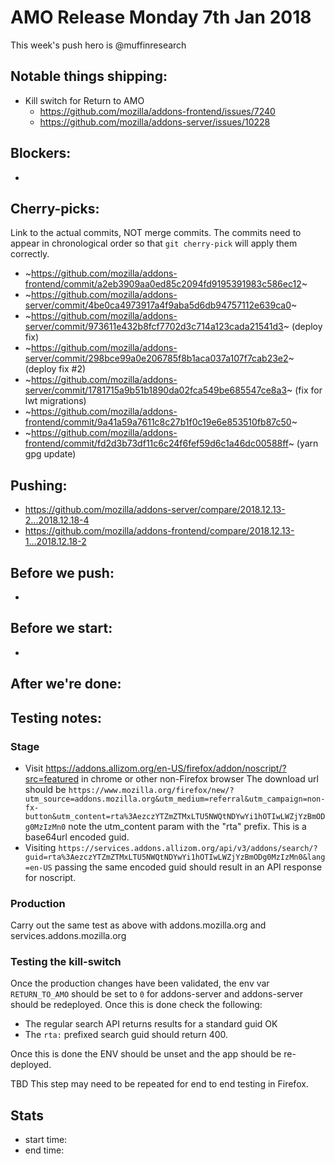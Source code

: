 # AMO Release Monday 7th Jan 2018

This week's push hero is @muffinresearch

## Notable things shipping:

* Kill switch for Return to AMO
  * https://github.com/mozilla/addons-frontend/issues/7240
  * https://github.com/mozilla/addons-server/issues/10228



## Blockers:

*

## Cherry-picks:

Link to the actual commits, NOT merge commits. The commits need to appear
in chronological order so that `git cherry-pick` will apply them correctly.

* ~https://github.com/mozilla/addons-frontend/commit/a2eb3909aa0ed85c2094fd9195391983c586ec12~
* ~https://github.com/mozilla/addons-server/commit/4be0ca4973917a4f9aba5d6db94757112e639ca0~
* ~https://github.com/mozilla/addons-server/commit/973611e432b8fcf7702d3c714a123cada21541d3~ (deploy fix)
* ~https://github.com/mozilla/addons-server/commit/298bce99a0e206785f8b1aca037a107f7cab23e2~ (deploy fix #2)
* ~https://github.com/mozilla/addons-server/commit/1781715a9b51b1890da02fca549be685547ce8a3~ (fix for lwt migrations) 
* ~https://github.com/mozilla/addons-frontend/commit/9a41a59a7611c8c27b1f0c19e6e853510fb87c50~
* ~https://github.com/mozilla/addons-frontend/commit/fd2d3b73df11c6c24f6fef59d6c1a46dc00588ff~ (yarn gpg update)

## Pushing:


* https://github.com/mozilla/addons-server/compare/2018.12.13-2...2018.12.18-4
* https://github.com/mozilla/addons-frontend/compare/2018.12.13-1...2018.12.18-2

## Before we push:

*

## Before we start:

*

## After we're done:


## Testing notes:

### Stage

* Visit https://addons.allizom.org/en-US/firefox/addon/noscript/?src=featured in chrome or other non-Firefox browser
The download url should be `https://www.mozilla.org/firefox/new/?utm_source=addons.mozilla.org&utm_medium=referral&utm_campaign=non-fx-button&utm_content=rta%3AezczYTZmZTMxLTU5NWQtNDYwYi1hOTIwLWZjYzBmODg0MzIzMn0`  note the utm_content param with the "rta" prefix. This is a base64url encoded guid.
* Visiting `https://services.addons.allizom.org/api/v3/addons/search/?guid=rta%3AezczYTZmZTMxLTU5NWQtNDYwYi1hOTIwLWZjYzBmODg0MzIzMn0&lang=en-US` passing the same encoded guid should result in an API response for noscript.

### Production

Carry out the same test as above with addons.mozilla.org and services.addons.mozilla.org

### Testing the kill-switch

Once the production changes have been validated, the env var `RETURN_TO_AMO` should be set to `0` for addons-server and addons-server should be redeployed. Once this is done check the following:

* The regular search API returns results for a standard guid OK
* The `rta:` prefixed search guid should return 400.

Once this is done the ENV should be unset and the app should be re-deployed. 

TBD This step may need to be repeated for end to end testing in Firefox.

## Stats

* start time:
* end time:
